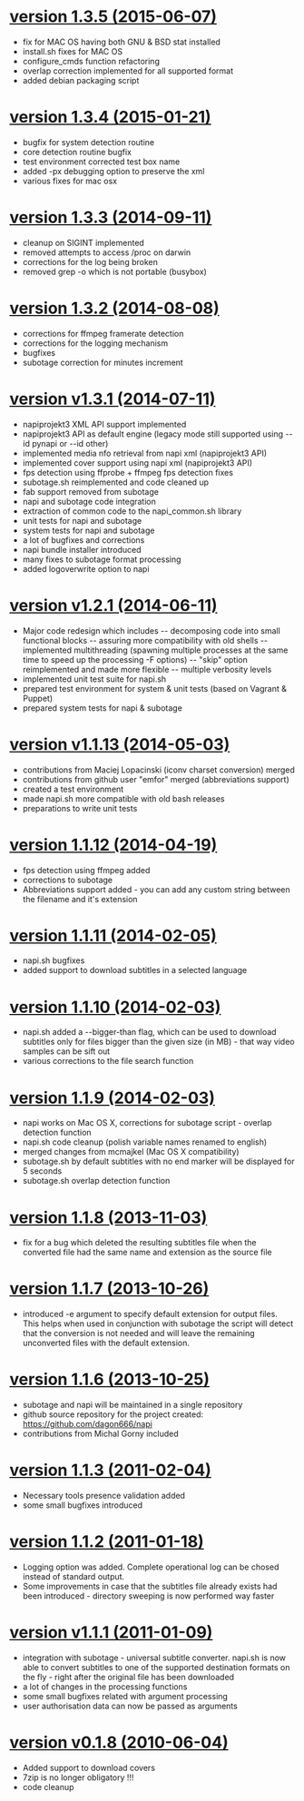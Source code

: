 # [version 1.3.5 (2015-06-07)](https://github.com/dagon666/napi/releases/tag/v1.3.5)
- fix for MAC OS having both GNU & BSD stat installed
- install.sh fixes for MAC OS
- configure_cmds function refactoring
- overlap correction implemented for all supported format
- added debian packaging script

# [version 1.3.4 (2015-01-21)](https://github.com/dagon666/napi/releases/tag/v1.3.4)
- bugfix for system detection routine
- core detection routine bugfix
- test environment corrected test box name
- added -px debugging option to preserve the xml
- various fixes for mac osx

# [version 1.3.3 (2014-09-11)](https://github.com/dagon666/napi/releases/tag/v1.3.3)
- cleanup on SIGINT implemented
- removed attempts to access /proc on darwin
- corrections for the log being broken
- removed grep -o which is not portable (busybox)

# [version 1.3.2 (2014-08-08)](https://github.com/dagon666/napi/releases/tag/v1.3.2)
- corrections for ffmpeg framerate detection
- corrections for the logging mechanism
- bugfixes
- subotage correction for minutes increment

# [version v1.3.1 (2014-07-11)](https://github.com/dagon666/napi/releases/tag/v1.3.1)
- napiprojekt3 XML API support implemented
- napiprojekt3 API as default engine (legacy mode still supported using --id
		pynapi or --id other)
- implemented media nfo retrieval from napi xml (napiprojekt3 API)
- implemented cover support using napi xml (napiprojekt3 API)
- fps detection using ffprobe + ffmpeg fps detection fixes
- subotage.sh reimplemented and code cleaned up
- fab support removed from subotage
- napi and subotage code integration
- extraction of common code to the napi_common.sh library
- unit tests for napi and subotage
- system tests for napi and subotage
- a lot of bugfixes and corrections
- napi bundle installer introduced
- many fixes to subotage format processing
- added logoverwrite option to napi

# [version v1.2.1 (2014-06-11)](https://github.com/dagon666/napi/releases/tag/v1.2.1)
- Major code redesign which includes
-- decomposing code into small functional blocks
-- assuring more compatibility with old shells
-- implemented multithreading (spawning multiple processes at the same time to speed
		up the processing -F options)
-- "skip" option reimplemented and made more flexible
-- multiple verbosity levels
- implemented unit test suite for napi.sh
- prepared test environment for system & unit tests (based on Vagrant & Puppet)
- prepared system tests for napi & subotage

# [version v1.1.13 (2014-05-03)](https://github.com/dagon666/napi/releases/tag/v1.1.13)
- contributions from Maciej Lopacinski (iconv charset conversion) merged
- contributions from github user "emfor" merged (abbreviations support)
- created a test environment
- made napi.sh more compatible with old bash releases
- preparations to write unit tests

# [version 1.1.12 (2014-04-19)](https://github.com/dagon666/napi/releases/tag/v1.1.12)
- fps detection using ffmpeg added
- corrections to subotage
- Abbreviations support added - you can add any custom string between the filename and it's extension

# [version 1.1.11 (2014-02-05)](https://github.com/dagon666/napi/releases/tag/v1.1.11)
- napi.sh bugfixes
- added support to download subtitles in a selected language

# [version 1.1.10 (2014-02-03)](https://github.com/dagon666/napi/releases/tag/v1.1.10)
- napi.sh added a --bigger-than flag, which can be used to download subtitles only for files bigger than the given size (in MB) - that way video samples can be sift out
- various corrections to the file search function

# [version 1.1.9 (2014-02-03)](https://github.com/dagon666/napi/releases/tag/v1.1.9)
- napi works on Mac OS X, corrections for subotage script - overlap detection function
- napi.sh code cleanup (polish variable names renamed to english)
- merged changes from mcmajkel (Mac OS X compatibility)
- subotage.sh by default subtitles with no end marker will be displayed for 5 seconds
- subotage.sh overlap detection function

# [version 1.1.8 (2013-11-03)](https://github.com/dagon666/napi/releases/tag/v1.1.8)
- fix for a bug which deleted the resulting subtitles file when the converted file had the same name and extension as the source file

# [version 1.1.7 (2013-10-26)](https://github.com/dagon666/napi/releases/tag/v1.1.7)
- introduced -e argument to specify default extension for output files. This helps when used in conjunction with subotage the script will detect that the conversion is not needed and will leave the remaining unconverted files with the default extension.

# [version 1.1.6 (2013-10-25)]()
- subotage and napi will be maintained in a single repository
- github source repository for the project created: https://github.com/dagon666/napi
- contributions from Michal Gorny included

# [version 1.1.3 (2011-02-04)]()
- Necessary tools presence validation added
- some small bugfixes introduced

# [version 1.1.2 (2011-01-18)]()
- Logging option was added. Complete operational log can be chosed instead of standard output.
- Some improvements in case that the subtitles file already exists had been introduced - directory sweeping is now performed way faster

# [version v1.1.1 (2011-01-09)](https://github.com/dagon666/napi/releases/tag/v1.3.5)
- integration with subotage - universal subtitle converter. napi.sh is now able to convert subtitles to one of the supported destination formats on the fly - right after the original file has been downloaded
- a lot of changes in the processing functions
- some small bugfixes related with argument processing
- user authorisation data can now be passed as arguments

# [version v0.1.8 (2010-06-04)](https://github.com/dagon666/napi/releases/tag/v1.3.5)
- Added support to download covers
- 7zip is no longer obligatory !!!
- code cleanup

